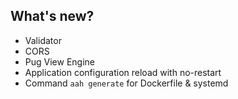 ## What's new?

  * Validator
  * CORS
  * Pug View Engine
  * Application configuration reload with no-restart
  * Command `aah generate` for Dockerfile & systemd
